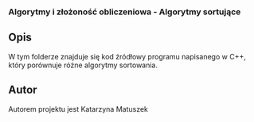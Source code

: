 ### Algorytmy i złożoność obliczeniowa - Algorytmy sortujące
 
 ## Opis
W tym folderze znajduje się kod źródłowy programu napisanego w C++, który porównuje różne algorytmy sortowania.


## Autor
Autorem projektu jest Katarzyna Matuszek